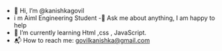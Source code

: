 - 👋 Hi, I’m @kanishkagovil
- i m Aiml Engineering Student
-💬 Ask me about anything, I am happy to help
- 🌱 I’m currently learning Html ,css , JavaScript.
- 📬 How to reach me:
 govilkanishka@gmail.com

<!---
kanishkagovil/kanishkagovil is a ✨ special ✨ repository because its `README.md` (this file) appears on your GitHub profile.
You can click the Preview link to take a look at your changes.
--->
